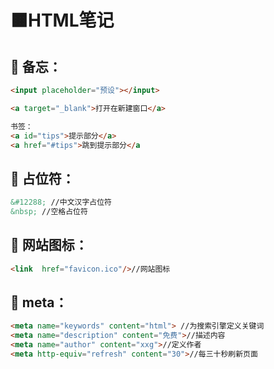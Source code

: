 # 🟧HTML笔记



## 🔵 备忘：
```html
<input placeholder="预设"></input>

<a target="_blank">打开在新建窗口</a>

书签：
<a id="tips">提示部分</a>
<a href="#tips">跳到提示部分</a
```
## 🔵 占位符：
```html
&#12288; //中文汉字占位符
&nbsp; //空格占位符
```
## 🔵 网站图标：
```html
<link  href="favicon.ico"/>//网站图标
```
## 🔵 meta：
```html
<meta name="keywords" content="html"> //为搜索引擎定义关键词
<meta name="description" content="免费">//描述内容
<meta name="author" content="xxg">//定义作者
<meta http-equiv="refresh" content="30">//每三十秒刷新页面
```
